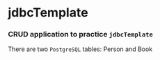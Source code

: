 # jdbcTemplate
### CRUD application to practice `jdbcTemplate`

There are two `PostgreSQL` tables: Person and Book
